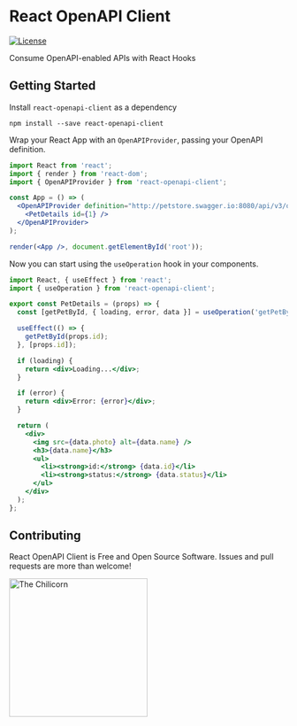 # React OpenAPI Client

[![License](http://img.shields.io/:license-mit-blue.svg)](https://github.com/anttiviljami/openapi-client-axios/blob/master/LICENSE)

Consume OpenAPI-enabled APIs with React Hooks

## Getting Started

Install `react-openapi-client` as a dependency

```
npm install --save react-openapi-client
```

Wrap your React App with an `OpenAPIProvider`, passing your OpenAPI definition.

```jsx
import React from 'react';
import { render } from 'react-dom';
import { OpenAPIProvider } from 'react-openapi-client';

const App = () => (
  <OpenAPIProvider definition="http://petstore.swagger.io:8080/api/v3/openapi.json">
    <PetDetails id={1} />
  </OpenAPIProvider>
);

render(<App />, document.getElementById('root'));
```

Now you can start using the `useOperation` hook in your components.

```jsx
import React, { useEffect } from 'react';
import { useOperation } from 'react-openapi-client';

export const PetDetails = (props) => {
  const [getPetById, { loading, error, data }] = useOperation('getPetById');

  useEffect(() => {
    getPetById(props.id);
  }, [props.id]);

  if (loading) {
    return <div>Loading...</div>;
  }

  if (error) {
    return <div>Error: {error}</div>;
  }

  return (
    <div>
      <img src={data.photo} alt={data.name} />
      <h3>{data.name}</h3>
      <ul>
        <li><strong>id:</strong> {data.id}</li>
        <li><strong>status:</strong> {data.status}</li>
      </ul>
    </div>
  );
};
```

## Contributing

React OpenAPI Client is Free and Open Source Software. Issues and pull requests are more than welcome!

[<img alt="The Chilicorn" src="http://spiceprogram.org/assets/img/chilicorn_sticker.svg" width="250" height="250">](https://spiceprogram.org/oss-sponsorship)

